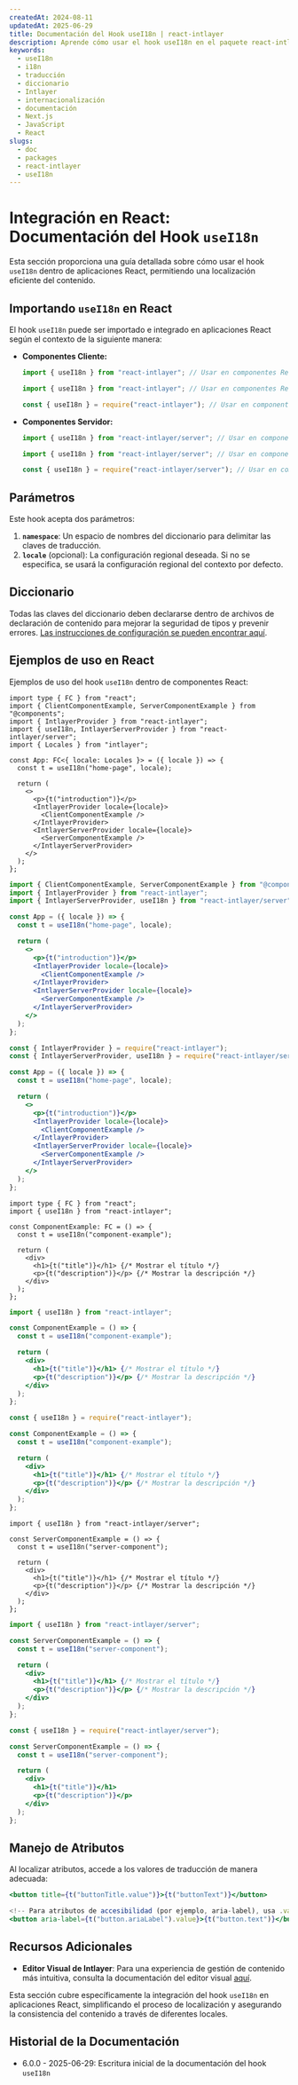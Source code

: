 ```yaml
---
createdAt: 2024-08-11
updatedAt: 2025-06-29
title: Documentación del Hook useI18n | react-intlayer
description: Aprende cómo usar el hook useI18n en el paquete react-intlayer
keywords:
  - useI18n
  - i18n
  - traducción
  - diccionario
  - Intlayer
  - internacionalización
  - documentación
  - Next.js
  - JavaScript
  - React
slugs:
  - doc
  - packages
  - react-intlayer
  - useI18n
---
```


# Integración en React: Documentación del Hook `useI18n`

Esta sección proporciona una guía detallada sobre cómo usar el hook `useI18n` dentro de aplicaciones React, permitiendo una localización eficiente del contenido.

## Importando `useI18n` en React

El hook `useI18n` puede ser importado e integrado en aplicaciones React según el contexto de la siguiente manera:

- **Componentes Cliente:**

  ```typescript codeFormat="typescript"
  import { useI18n } from "react-intlayer"; // Usar en componentes React del lado del cliente
  ```

  ```javascript codeFormat="esm"
  import { useI18n } from "react-intlayer"; // Usar en componentes React del lado del cliente
  ```

  ```javascript codeFormat="commonjs"
  const { useI18n } = require("react-intlayer"); // Usar en componentes React del lado del cliente
  ```

- **Componentes Servidor:**

  ```typescript codeFormat="commonjs"
  import { useI18n } from "react-intlayer/server"; // Usar en componentes React del lado del servidor
  ```

  ```javascript codeFormat="esm"
  import { useI18n } from "react-intlayer/server"; // Usar en componentes React del lado del servidor
  ```

  ```javascript codeFormat="commonjs"
  const { useI18n } = require("react-intlayer/server"); // Usar en componentes React del lado del servidor
  ```

## Parámetros

Este hook acepta dos parámetros:

1. **`namespace`**: Un espacio de nombres del diccionario para delimitar las claves de traducción.
2. **`locale`** (opcional): La configuración regional deseada. Si no se especifica, se usará la configuración regional del contexto por defecto.

## Diccionario

Todas las claves del diccionario deben declararse dentro de archivos de declaración de contenido para mejorar la seguridad de tipos y prevenir errores. [Las instrucciones de configuración se pueden encontrar aquí](https://github.com/aymericzip/intlayer/blob/main/docs/docs/es/dictionary/get_started.md).

## Ejemplos de uso en React

Ejemplos de uso del hook `useI18n` dentro de componentes React:

```tsx fileName="src/App.tsx" codeFormat="typescript"
import type { FC } from "react";
import { ClientComponentExample, ServerComponentExample } from "@components";
import { IntlayerProvider } from "react-intlayer";
import { useI18n, IntlayerServerProvider } from "react-intlayer/server";
import { Locales } from "intlayer";

const App: FC<{ locale: Locales }> = ({ locale }) => {
  const t = useI18n("home-page", locale);

  return (
    <>
      <p>{t("introduction")}</p>
      <IntlayerProvider locale={locale}>
        <ClientComponentExample />
      </IntlayerProvider>
      <IntlayerServerProvider locale={locale}>
        <ServerComponentExample />
      </IntlayerServerProvider>
    </>
  );
};
```

```jsx fileName="src/app.jsx" codeFormat="esm"
import { ClientComponentExample, ServerComponentExample } from "@components";
import { IntlayerProvider } from "react-intlayer";
import { IntlayerServerProvider, useI18n } from "react-intlayer/server";

const App = ({ locale }) => {
  const t = useI18n("home-page", locale);

  return (
    <>
      <p>{t("introduction")}</p>
      <IntlayerProvider locale={locale}>
        <ClientComponentExample />
      </IntlayerProvider>
      <IntlayerServerProvider locale={locale}>
        <ServerComponentExample />
      </IntlayerServerProvider>
    </>
  );
};
```

```jsx fileName="src/app.cjs" codeFormat="commonjs"
const { IntlayerProvider } = require("react-intlayer");
const { IntlayerServerProvider, useI18n } = require("react-intlayer/server");

const App = ({ locale }) => {
  const t = useI18n("home-page", locale);

  return (
    <>
      <p>{t("introduction")}</p>
      <IntlayerProvider locale={locale}>
        <ClientComponentExample />
      </IntlayerProvider>
      <IntlayerServerProvider locale={locale}>
        <ServerComponentExample />
      </IntlayerServerProvider>
    </>
  );
};
```

```tsx fileName="src/components/ComponentExample.tsx" codeFormat="typescript"
import type { FC } from "react";
import { useI18n } from "react-intlayer";

const ComponentExample: FC = () => {
  const t = useI18n("component-example");

  return (
    <div>
      <h1>{t("title")}</h1> {/* Mostrar el título */}
      <p>{t("description")}</p> {/* Mostrar la descripción */}
    </div>
  );
};
```

```jsx fileName="src/components/ComponentExample.jsx" codeFormat="esm"
import { useI18n } from "react-intlayer";

const ComponentExample = () => {
  const t = useI18n("component-example");

  return (
    <div>
      <h1>{t("title")}</h1> {/* Mostrar el título */}
      <p>{t("description")}</p> {/* Mostrar la descripción */}
    </div>
  );
};
```

```jsx fileName="src/components/ComponentExample.cjs" codeFormat="commonjs"
const { useI18n } = require("react-intlayer");

const ComponentExample = () => {
  const t = useI18n("component-example");

  return (
    <div>
      <h1>{t("title")}</h1> {/* Mostrar el título */}
      <p>{t("description")}</p> {/* Mostrar la descripción */}
    </div>
  );
};
```

```tsx fileName="src/components/ServerComponentExample.tsx" codeFormat="typescript"
import { useI18n } from "react-intlayer/server";

const ServerComponentExample = () => {
  const t = useI18n("server-component");

  return (
    <div>
      <h1>{t("title")}</h1> {/* Mostrar el título */}
      <p>{t("description")}</p> {/* Mostrar la descripción */}
    </div>
  );
};
```

```jsx fileName="src/components/ServerComponentExample.jsx" codeFormat="esm"
import { useI18n } from "react-intlayer/server";

const ServerComponentExample = () => {
  const t = useI18n("server-component");

  return (
    <div>
      <h1>{t("title")}</h1> {/* Mostrar el título */}
      <p>{t("description")}</p> {/* Mostrar la descripción */}
    </div>
  );
};
```

```jsx fileName="src/components/ServerComponentExample.cjs" codeFormat="commonjs"
const { useI18n } = require("react-intlayer/server");

const ServerComponentExample = () => {
  const t = useI18n("server-component");

  return (
    <div>
      <h1>{t("title")}</h1>
      <p>{t("description")}</p>
    </div>
  );
};
```

## Manejo de Atributos

Al localizar atributos, accede a los valores de traducción de manera adecuada:

```jsx
<button title={t("buttonTitle.value")}>{t("buttonText")}</button>

<!-- Para atributos de accesibilidad (por ejemplo, aria-label), usa .value ya que se requieren cadenas puras -->
<button aria-label={t("button.ariaLabel").value}>{t("button.text")}</button>
```

## Recursos Adicionales

- **Editor Visual de Intlayer**: Para una experiencia de gestión de contenido más intuitiva, consulta la documentación del editor visual [aquí](https://github.com/aymericzip/intlayer/blob/main/docs/docs/es/intlayer_visual_editor.md).

Esta sección cubre específicamente la integración del hook `useI18n` en aplicaciones React, simplificando el proceso de localización y asegurando la consistencia del contenido a través de diferentes locales.

## Historial de la Documentación

- 6.0.0 - 2025-06-29: Escritura inicial de la documentación del hook `useI18n`
